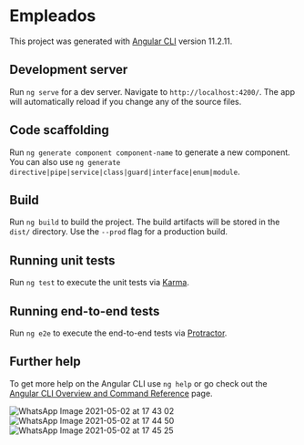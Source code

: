 # Empleados

This project was generated with [Angular CLI](https://github.com/angular/angular-cli) version 11.2.11.

## Development server

Run `ng serve` for a dev server. Navigate to `http://localhost:4200/`. The app will automatically reload if you change any of the source files.

## Code scaffolding

Run `ng generate component component-name` to generate a new component. You can also use `ng generate directive|pipe|service|class|guard|interface|enum|module`.

## Build

Run `ng build` to build the project. The build artifacts will be stored in the `dist/` directory. Use the `--prod` flag for a production build.

## Running unit tests

Run `ng test` to execute the unit tests via [Karma](https://karma-runner.github.io).

## Running end-to-end tests

Run `ng e2e` to execute the end-to-end tests via [Protractor](http://www.protractortest.org/).

## Further help

To get more help on the Angular CLI use `ng help` or go check out the [Angular CLI Overview and Command Reference](https://angular.io/cli) page.

![WhatsApp Image 2021-05-02 at 17 43 02](https://user-images.githubusercontent.com/80494896/116828735-e5832580-ab76-11eb-9ee3-4b53ca31a3a5.jpeg)
![WhatsApp Image 2021-05-02 at 17 44 50](https://user-images.githubusercontent.com/80494896/116828736-e9af4300-ab76-11eb-8a30-924626d6b330.jpeg)
![WhatsApp Image 2021-05-02 at 17 45 25](https://user-images.githubusercontent.com/80494896/116828739-ec119d00-ab76-11eb-903b-0a014e679e5a.jpeg)

